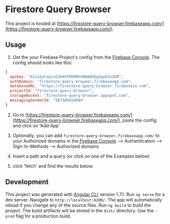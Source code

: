 # Firestore Query Browser

This project is hosted at [https://firestore-query-browser.firebaseapp.com/](https://firestore-query-browser.firebaseapp.com/).

## Usage

1. Get the your Firebase Project's config from the [Firebase Console](ttps://console.firebase.google.com/). The config should looks like this:
```js
{
  apiKey: "AIzaSyCzpisEJhHYFR09Rh48NAQX6g3gwG2v2U0",
  authDomain: "firestore-query-browser.firebaseapp.com",
  databaseURL: "https://firestore-query-browser.firebaseio.com",
  projectId: "firestore-query-browser",
  storageBucket: "firestore-query-browser.appspot.com",
  messagingSenderId: "567385024694"
}
```
2. Go to [https://firestore-query-browser.firebaseapp.com/](https://firestore-query-browser.firebaseapp.com/), paste the config and click on 'Add App'

3. Optionally, you can add `firestore-query-browser.firebaseapp.com/` to your Authorized domains in the [Firebase Console](ttps://console.firebase.google.com/) --> Authentication --> Sign-In-Methods --> Authorized domains

4. Insert a path and a query (or click on one of the Examples below)
5. click 'fetch' and find the results below.

## Development

This project was generated with [Angular CLI](https://github.com/angular/angular-cli) version 1.7.1. Run `ng serve` for a dev server. Navigate to `http://localhost:4200/`. The app will automatically reload if you change any of the source files. Run `ng build` to build the project. The build artifacts will be stored in the `dist/` directory. Use the `-prod` flag for a production build.

